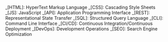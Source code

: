 _[HTML]: HyperText Markup Language
_[CSS]: Cascading Style Sheets
_[JS]: JavaScript
_[API]: Application Programming Interface
_[REST]: Representational State Transfer
_[SQL]: Structured Query Language
_[CLI]: Command Line Interface
_[CI/CD]: Continuous Integration/Continuous Deployment
_[DevOps]: Development Operations
_[SEO]: Search Engine Optimization
